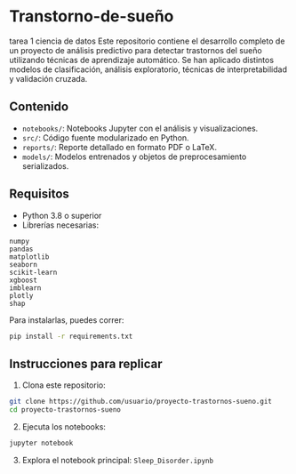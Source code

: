 # Transtorno-de-sueño
tarea 1 ciencia de datos 
Este repositorio contiene el desarrollo completo de un proyecto de análisis predictivo para detectar trastornos del sueño utilizando técnicas de aprendizaje automático. Se han aplicado distintos modelos de clasificación, análisis exploratorio, técnicas de interpretabilidad y validación cruzada.
##  Contenido

- `notebooks/`: Notebooks Jupyter con el análisis y visualizaciones.
- `src/`: Código fuente modularizado en Python.
- `reports/`: Reporte detallado en formato PDF o LaTeX.
- `models/`: Modelos entrenados y objetos de preprocesamiento serializados.

##  Requisitos

- Python 3.8 o superior
- Librerías necesarias:

```
numpy
pandas
matplotlib
seaborn
scikit-learn
xgboost
imblearn
plotly
shap
```

Para instalarlas, puedes correr:

```bash
pip install -r requirements.txt
```

##  Instrucciones para replicar

1. Clona este repositorio:

```bash
git clone https://github.com/usuario/proyecto-trastornos-sueno.git
cd proyecto-trastornos-sueno
```

2. Ejecuta los notebooks:

```bash
jupyter notebook
```

3. Explora el notebook principal: `Sleep_Disorder.ipynb`


